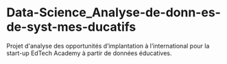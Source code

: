 # Data-Science_Analyse-de-donn-es-de-syst-mes-ducatifs
Projet d'analyse des opportunités d’implantation à l’international pour la start-up EdTech Academy à partir de données éducatives.
